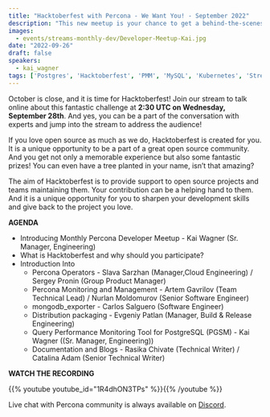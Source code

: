 ```yaml
---
title: "Hacktoberfest with Percona - We Want You! - September 2022"
description: "This new meetup is your chance to get a behind-the-scenes view and to directly interact in person with our engineers. We’ll discuss development practices, tools, projects, frameworks, and many more engineering-focused topics that we are working on at Percona."
images:
  - events/streams-monthly-dev/Developer-Meetup-Kai.jpg
date: "2022-09-26"
draft: false
speakers:
  - kai_wagner
tags: ['Postgres', 'Hacktoberfest', 'PMM', 'MySQL', 'Kubernetes', 'Stream']
---
```


October is close, and it is time for Hacktoberfest! Join our stream to talk online about this fantastic challenge at **2:30 UTC on Wednesday, September 28th**. And yes, you can be a part of the conversation with experts and jump into the stream to address the audience! 

If you love open source as much as we do, Hacktoberfest is created for you. It is a unique opportunity to be a part of a great open source community. And you get not only a memorable experience but also some fantastic prizes! You can even have a tree planted in your name, isn’t that amazing?

The aim of Hacktoberfest is to provide support to open source projects and teams maintaining them. Your contribution can be a helping hand to them. And it is a unique opportunity for you to sharpen your development skills and give back to the project you love. 


**AGENDA**

* Introducing Monthly Percona Developer Meetup - Kai Wagner (Sr. Manager, Engineering)
* What is Hacktoberfest and why should you participate?
* Introduction Into
  - Percona Operators - Slava Sarzhan (Manager,Cloud Engineering) / Sergey Pronin (Group Product Manager)
  - Percona Monitoring and Management - Artem Gavrilov (Team Technical Lead) / Nurlan Moldomurov (Senior Software Engineer)
  - mongodb_exporter - Carlos Salguero (Software Engineer)
  - Distribution packaging - Evgeniy Patlan (Manager, Build & Release Engineering)
  - Query Performance Monitoring Tool for PostgreSQL (PGSM) - Kai Wagner ((Sr. Manager, Engineering))
  - Documentation and Blogs - Rasika Chivate (Technical Writer) / Catalina Adam (Senior Technical Writer)
 

**WATCH THE RECORDING**

{{% youtube youtube_id="1R4dhON3TPs" %}}{{% /youtube %}}

Live chat with Percona community is always available on [Discord](http://per.co.na/discord).

 

